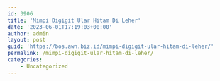```yaml
---
id: 3906
title: 'Mimpi Digigit Ular Hitam Di Leher'
date: '2023-06-01T17:19:03+00:00'
author: admin
layout: post
guid: 'https://bos.awn.biz.id/mimpi-digigit-ular-hitam-di-leher/'
permalink: /mimpi-digigit-ular-hitam-di-leher/
categories:
    - Uncategorized
---
```


